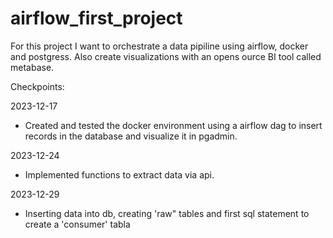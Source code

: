 # airflow_first_project

For this project I want to orchestrate a data pipiline using airflow, docker and postgress. Also create visualizations with an opens ource BI tool called metabase.

Checkpoints:

2023-12-17
 - Created and tested the docker environment using a airflow dag to insert records in the database and visualize it in pgadmin.

2023-12-24
 - Implemented functions to extract data via api.

2023-12-29
 - Inserting data into db, creating 'raw" tables and first sql statement to create a 'consumer' tabla
